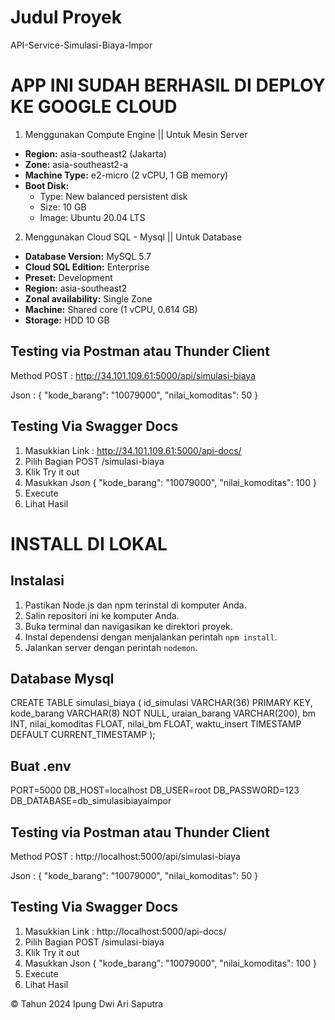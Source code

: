 # Judul Proyek

API-Service-Simulasi-Biaya-Impor

# APP INI SUDAH BERHASIL DI DEPLOY KE GOOGLE CLOUD
1. Menggunakan Compute Engine || Untuk Mesin Server
  - **Region:** asia-southeast2 (Jakarta)
  - **Zone:** asia-southeast2-a
  - **Machine Type:** e2-micro (2 vCPU, 1 GB memory)
  - **Boot Disk:** 
    - Type: New balanced persistent disk 
    - Size: 10 GB 
    - Image: Ubuntu 20.04 LTS

2. Menggunakan Cloud SQL - Mysql || Untuk Database
  - **Database Version:** MySQL 5.7
  - **Cloud SQL Edition:** Enterprise
  - **Preset:** Development
  - **Region:** asia-southeast2
  - **Zonal availability:** Single Zone
  - **Machine:** Shared core (1 vCPU, 0.614 GB)
  - **Storage:** HDD 10 GB

## Testing via Postman atau Thunder Client
Method POST : http://34.101.109.61:5000/api/simulasi-biaya

Json :
{
  "kode_barang": "10079000",
  "nilai_komoditas": 50
}

## Testing Via Swagger Docs
1. Masukkian Link : http://34.101.109.61:5000/api-docs/
2. Pilih Bagian POST /simulasi-biaya
3. Klik Try it out
4. Masukkan Json
    {
        "kode_barang": "10079000",
        "nilai_komoditas": 100
    }
5. Execute
6. Lihat Hasil

# INSTALL DI LOKAL
## Instalasi

1. Pastikan Node.js dan npm terinstal di komputer Anda.
2. Salin repositori ini ke komputer Anda.
3. Buka terminal dan navigasikan ke direktori proyek.
4. Instal dependensi dengan menjalankan perintah `npm install`.
5. Jalankan server dengan perintah `nodemon`.

## Database Mysql

CREATE TABLE simulasi_biaya (
  id_simulasi VARCHAR(36) PRIMARY KEY,
  kode_barang VARCHAR(8) NOT NULL,
  uraian_barang VARCHAR(200),
  bm INT,
  nilai_komoditas FLOAT,
  nilai_bm FLOAT,
  waktu_insert TIMESTAMP DEFAULT CURRENT_TIMESTAMP
);

## Buat .env
PORT=5000
DB_HOST=localhost
DB_USER=root
DB_PASSWORD=123
DB_DATABASE=db_simulasibiayaimpor

## Testing via Postman atau Thunder Client
Method POST : http://localhost:5000/api/simulasi-biaya

Json :
{
  "kode_barang": "10079000",
  "nilai_komoditas": 50
}


## Testing Via Swagger Docs
1. Masukkian Link : http://localhost:5000/api-docs/
2. Pilih Bagian POST /simulasi-biaya
3. Klik Try it out
4. Masukkan Json
    {
        "kode_barang": "10079000",
        "nilai_komoditas": 100
    }
5. Execute
6. Lihat Hasil

© Tahun 2024 Ipung Dwi Ari Saputra